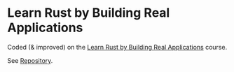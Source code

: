 # Learn Rust by Building Real Applications

Coded (& improved) on the [Learn Rust by Building Real Applications](https://www.udemy.com/course/rust-fundamentals) course.

See [Repository](https://github.com/gavadinov/Learn-Rust-by-Building-Real-Applications).

